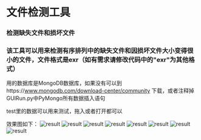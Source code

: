 # 文件检测工具

### 检测缺失文件和损坏文件

### 该工具可以用来检测有序排列中的缺失文件和因损坏文件大小变得很小的文件，文件格式是exr（如有需求请修改代码中的"exr"为其他格式）

用的数据库是MongoDB数据库，如果没有可以到https://www.mongodb.com/download-center/community 下载，或者注释掉GUIRun.py中PyMongo所有数据插入语句

test里的数据可以用来测试，拖入或者打开都可以

效果图如下：
![result](https://github.com/zhenhao-huang/file-detection-tool/blob/master/result/1.1%E5%88%9D%E5%A7%8B%E7%95%8C%E9%9D%A2-%E6%9C%80%E5%A4%A7%E5%8C%96.png)
![result](https://github.com/zhenhao-huang/file-detection-tool/blob/master/result/1.2hover%E5%92%8C%E6%8B%96%E6%8B%BD%E6%96%87%E4%BB%B6%E6%97%B6.png)
![result](https://github.com/zhenhao-huang/file-detection-tool/blob/master/result/1.3%E8%BF%9B%E5%BA%A6%E6%9D%A1%E8%BF%9B%E7%A8%8B.png)
![result](https://github.com/zhenhao-huang/file-detection-tool/blob/master/result/1.4%E7%BB%93%E6%9E%9C-%E6%B2%A1%E6%9C%89%E5%BC%82%E5%B8%B8%E5%B8%A7.png)
![result](https://github.com/zhenhao-huang/file-detection-tool/blob/master/result/1.5%E6%A3%80%E6%B5%8B%E5%B8%A7-%E5%8F%91%E7%8E%B0%E5%BC%82%E5%B8%B8.png)
![result](https://github.com/zhenhao-huang/file-detection-tool/blob/master/result/1.7%E6%96%87%E4%BB%B6%E6%A3%80%E6%B5%8B%E9%94%99%E8%AF%AF%E6%8F%90%E7%A4%BA1.png)
![result](https://github.com/zhenhao-huang/file-detection-tool/blob/master/result/1.7%E6%96%87%E4%BB%B6%E6%A3%80%E6%B5%8B%E9%94%99%E8%AF%AF%E6%8F%90%E7%A4%BA2.png)
![result](https://github.com/zhenhao-huang/file-detection-tool/blob/master/result/1.7%E6%96%87%E4%BB%B6%E6%A3%80%E6%B5%8B%E9%94%99%E8%AF%AF%E6%8F%90%E7%A4%BA3.png)
